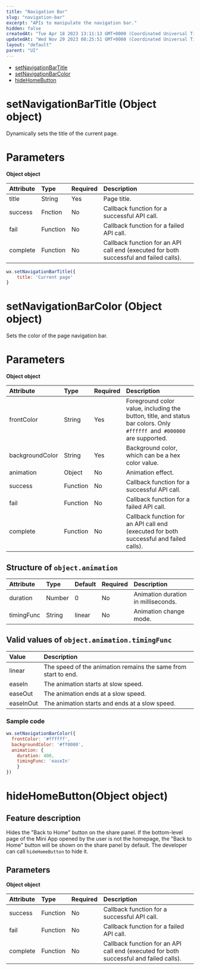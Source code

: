 ```yaml
---
title: "Navigation Bar"
slug: "navigation-bar"
excerpt: "APIs to manipulate the navigation bar."
hidden: false
createdAt: "Tue Apr 18 2023 13:11:13 GMT+0000 (Coordinated Universal Time)"
updatedAt: "Wed Nov 29 2023 08:25:51 GMT+0000 (Coordinated Universal Time)"
layout: "default"
parent: "UI"
---
```

- [setNavigationBarTitle](doc:navigation-bar#setnavigationbartitle-object-object)
- [setNavigationBarColor](doc:navigation-bar#setnavigationbarcolor-object-object)
- [hideHomeButton](doc:navigation-bar#hidehomebuttonobject-object)

# setNavigationBarTitle (Object object)

Dynamically sets the title of the current page.

# Parameters

**Object object**

| Attribute | Type     | Required | Description                                                                            |
| :-------- | :------- | :------- | :------------------------------------------------------------------------------------- |
| title     | String   | Yes      | Page title.                                                                            |
| success   | Fnction  | No       | Callback function for a successful API call.                                           |
| fail      | Function | No       | Callback function for a failed API call.                                               |
| complete  | Function | No       | Callback function for an API call end (executed for both successful and failed calls). |

```javascript JavaScript
wx.setNavigationBarTitle({
	title: 'Current page'
}
```

# setNavigationBarColor (Object object)

Sets the color of the page navigation bar.

# Parameters

**Object object**

| Attribute       | Type     | Required | Description                                                                                                             |
| :-------------- | :------- | :------- | :---------------------------------------------------------------------------------------------------------------------- |
| frontColor      | String   | Yes      | Foreground color value, including the button, title, and status bar colors. Only `#ffffff `and` #000000` are supported. |
| backgroundColor | String   | Yes      | Background color, which can be a hex color value.                                                                       |
| animation       | Object   | No       | Animation effect.                                                                                                       |
| success         | Function | No       | Callback function for a successful API call.                                                                            |
| fail            | Function | No       | Callback function for a failed API call.                                                                                |
| complete        | Function | No       | Callback function for an API call end (executed for both successful and failed calls).                                  |

## **Structure of** `object.animation`

| Attribute  | Type   | Default | Required | Description                         |
| :--------- | :----- | :------ | :------- | :---------------------------------- |
| duration   | Number | 0       | No       | Animation duration in milliseconds. |
| timingFunc | String | linear  | No       | Animation change mode.              |

## **Valid values of** `object.animation.timingFunc`

| Value     | Description                                                    |
| :-------- | :------------------------------------------------------------- |
| linear    | The speed of the animation remains the same from start to end. |
| easeIn    | The animation starts at slow speed.                            |
| easeOut   | The animation ends at a slow speed.                            |
| easeInOut | The animation starts and ends at a slow speed.                 |

### Sample code

```javascript JavaScript
wx.setNavigationBarColor({
  frontColor: '#ffffff',
  backgroundColor: '#ff0000',
  animation: {
    duration: 400,
    timingFunc: 'easeIn'
	}
})
```

# hideHomeButton(Object object)

## Feature description

Hides the "Back to Home" button on the share panel. If the bottom-level page of the Mini App opened by the user is not the homepage, the "Back to Home" button will be shown on the share panel by default. The developer can call `hideHomeButton` to hide it.

## Parameters

**Object object**

| Attribute | Type     | Required | Description                                                                            |
| :-------- | :------- | :------- | :------------------------------------------------------------------------------------- |
| success   | Function | No       | Callback function for a successful API call.                                           |
| fail      | Function | No       | Callback function for a failed API call.                                               |
| complete  | Function | No       | Callback function for an API call end (executed for both successful and failed calls). |
